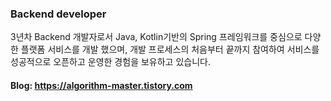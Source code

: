 <!--[![Hits](https://hits.seeyoufarm.com/api/count/incr/badge.svg?url=https%3A%2F%2Fhttps%2F%2Fgithub.com%2Fgksdnf050&count_bg=%2379C83D&title_bg=%23555555&icon=&icon_color=%23E7E7E7&title=hits&edge_flat=false)](https://hits.seeyoufarm.com) -->
### Backend developer


3년차 Backend 개발자로서 Java, Kotlin기반의 Spring 프레임워크를 중심으로 다양한 플랫폼 서비스를 개발 했으며, 개발 프로세스의 처음부터 끝까지 참여하여 서비스를 성공적으로 오픈하고 운영한 경험을 보유하고 있습니다.


#### Blog: https://algorithm-master.tistory.com

<!--
**gksdnf050/gksdnf050** is a ✨ _special_ ✨ repository because its `README.md` (this file) appears on your GitHub profile.

Here are some ideas to get you started:

- 🔭 I’m currently working on ...
- 🌱 I’m currently learning ...
- 👯 I’m looking to collaborate on ...
- 🤔 I’m looking for help with ...
- 💬 Ask me about ...
- 📫 How to reach me: ...
- 😄 Pronouns: ...
- ⚡ Fun fact: ...
-->
